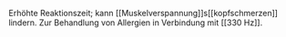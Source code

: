 Erhöhte Reaktionszeit; kann [[Muskelverspannung]]s[[kopfschmerzen]] lindern.
Zur Behandlung von Allergien in Verbindung mit [[330 Hz]].